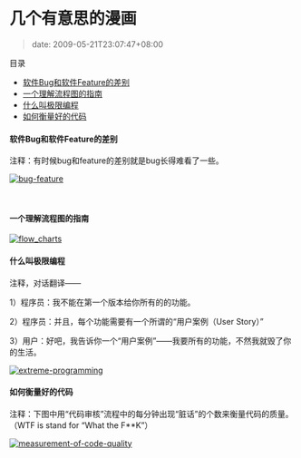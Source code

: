 # 几个有意思的漫画
>date: 2009-05-21T23:07:47+08:00





目录



* [软件Bug和软件Feature的差别](#%E8%BD%AF%E4%BB%B6Bug%E5%92%8C%E8%BD%AF%E4%BB%B6Feature%E7%9A%84%E5%B7%AE%E5%88%AB "软件Bug和软件Feature的差别")
* [一个理解流程图的指南](#%E4%B8%80%E4%B8%AA%E7%90%86%E8%A7%A3%E6%B5%81%E7%A8%8B%E5%9B%BE%E7%9A%84%E6%8C%87%E5%8D%97 "一个理解流程图的指南")
* [什么叫极限编程](#%E4%BB%80%E4%B9%88%E5%8F%AB%E6%9E%81%E9%99%90%E7%BC%96%E7%A8%8B "什么叫极限编程")
* [如何衡量好的代码](#%E5%A6%82%E4%BD%95%E8%A1%A1%E9%87%8F%E5%A5%BD%E7%9A%84%E4%BB%A3%E7%A0%81 "如何衡量好的代码")

#### 软件Bug和软件Feature的差别


注释：有时候bug和feature的差别就是bug长得难看了一些。


[![bug-feature](https://coolshell.cn/wp-content/uploads/2009/05/bug-feature-300x225.jpg "bug-feature")](https://coolshell.cn/wp-content/uploads/2009/05/bug-feature.jpg)



 


#### 一个理解流程图的指南


[![flow_charts](https://coolshell.cn/wp-content/uploads/2009/05/flow_charts.png "flow_charts")](https://coolshell.cn/wp-content/uploads/2009/05/flow_charts.png)


#### 什么叫极限编程


注释，对话翻译——


1）程序员：我不能在第一个版本给你所有的的功能。  

2）程序员：并且，每个功能需要有一个所谓的“用户案例（User Story）”  

3）用户：好吧，我告诉你一个“用户案例”——我要所有的功能，不然我就毁了你的生活。


[![extreme-programming](https://coolshell.cn/wp-content/uploads/2009/05/extreme-programming.gif "extreme-programming")](https://coolshell.cn/wp-content/uploads/2009/05/extreme-programming.gif)



#### 如何衡量好的代码


注释：下图中用“代码审核”流程中的每分钟出现“脏话”的个数来衡量代码的质量。（WTF is stand for “What the F\*\*K”）


[![measurement-of-code-quality](https://coolshell.cn/wp-content/uploads/2009/05/measurement-of-code-quality.jpg "measurement-of-code-quality")](https://coolshell.cn/wp-content/uploads/2009/05/measurement-of-code-quality.jpg)


